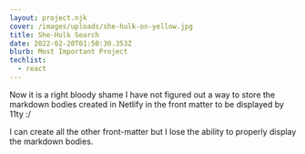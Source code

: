 ```yaml
---
layout: project.njk
cover: /images/uploads/she-hulk-on-yellow.jpg
title: She-Hulk Search
date: 2022-02-20T01:50:30.353Z
blurb: Most Important Project
techlist:
  - react
---
```


Now it is a right bloody shame I have not figured out a way to store the markdown bodies created in Netlify in the front matter to be displayed by 11ty :/ 

I can create all the other front-matter but I lose the ability to properly display the markdown bodies.